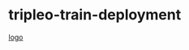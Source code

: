 # tripleo-train-deployment



[logo](https://github.com/NileshChandekar/tripleo-train-deployment/blob/main/tripleo.jpeg)
